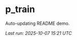 # p_train

Auto-updating README demo.

<!--START_SECTION:status-->
_Last run: 2025-10-07 15:21 UTC_
<!--END_SECTION:status-->









































































































































































































































































































































































































































































































































































































































































































































































































































































































































































































































































































































